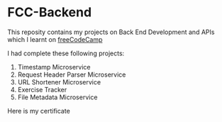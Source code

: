# FCC-Backend

This reposity contains my projects on Back End Development and APIs which I learnt on [freeCodeCamp](https://www.freecodecamp.org/learn/back-end-development-and-apis)

I had complete these following projects:

1. Timestamp Microservice
2. Request Header Parser Microservice
3. URL Shortener Microservice
4. Exercise Tracker
5. File Metadata Microservice

Here is my certificate
